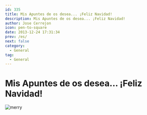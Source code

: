 ```yaml
---
id: 335
title: Mis Apuntes de os desea... ¡Feliz Navidad!
description: Mis Apuntes de os desea... ¡Feliz Navidad!
author: Jose Cerrejon
icon: pen-to-square
date: 2013-12-24 17:31:34
prev: /es/
next: false
category:
  - General
tag:
  - General
---
```


# Mis Apuntes de os desea... ¡Feliz Navidad!

![merry](/images/2013/12/merry_christmas.jpg)
